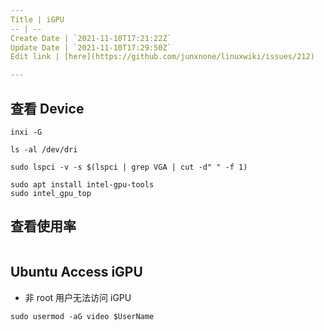 ```yaml
---
Title | iGPU
-- | --
Create Date | `2021-11-10T17:21:22Z`
Update Date | `2021-11-10T17:29:50Z`
Edit link | [here](https://github.com/junxnone/linuxwiki/issues/212)

---
```



## 查看 Device

```
inxi -G
```
```
ls -al /dev/dri
```

```
sudo lspci -v -s $(lspci | grep VGA | cut -d" " -f 1)
```
```
sudo apt install intel-gpu-tools
sudo intel_gpu_top
```



## 查看使用率

```

```


## Ubuntu Access iGPU

- 非 root 用户无法访问 iGPU

```
sudo usermod -aG video $UserName
```
